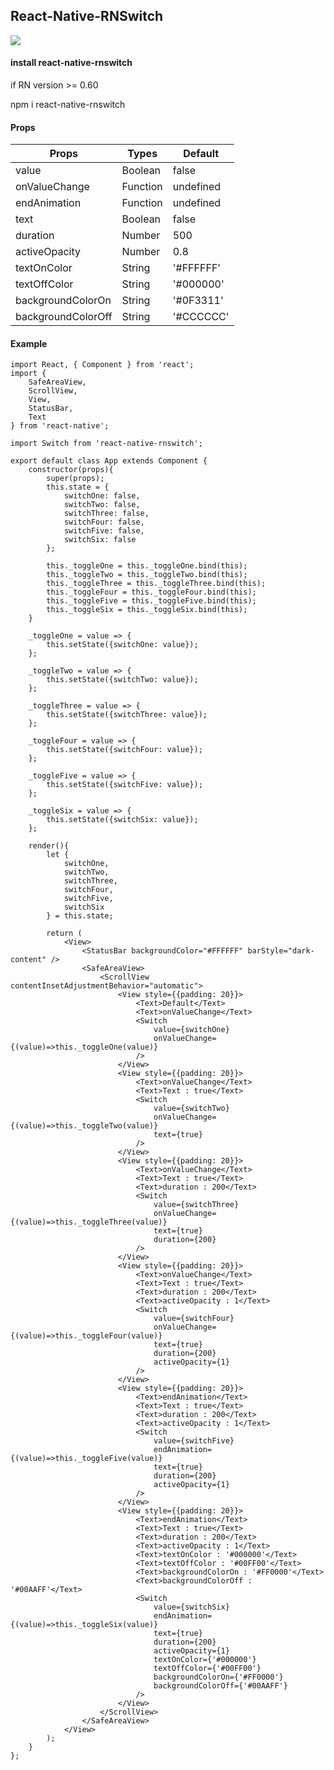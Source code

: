 ## React-Native-RNSwitch

<img src="https://raw.githubusercontent.com/AmurKhoyetsyan/React-Native-RNSwitch/master/img/rns.gif" />

#### install react-native-rnswitch

if RN version >= 0.60

npm i react-native-rnswitch

#### Props

| Props              |  Types          | Default         |
| ------------------ | ----------------| ----------------|
| value              | Boolean         | false           |
| onValueChange      | Function        | undefined       |
| endAnimation       | Function        | undefined       |
| text               | Boolean         | false           |
| duration           | Number          | 500             |
| activeOpacity      | Number          | 0.8             |
| textOnColor        | String          | '#FFFFFF'       |
| textOffColor       | String          | '#000000'       |
| backgroundColorOn  | String          | '#0F3311'       |
| backgroundColorOff | String          | '#CCCCCC'       |

#### Example

    import React, { Component } from 'react';
    import {
        SafeAreaView,
        ScrollView,
        View,
        StatusBar,
        Text
    } from 'react-native';

    import Switch from 'react-native-rnswitch';

    export default class App extends Component {
        constructor(props){
            super(props);
            this.state = {
                switchOne: false,
                switchTwo: false,
                switchThree: false,
                switchFour: false,
                switchFive: false,
                switchSix: false
            };

            this._toggleOne = this._toggleOne.bind(this);
            this._toggleTwo = this._toggleTwo.bind(this);
            this._toggleThree = this._toggleThree.bind(this);
            this._toggleFour = this._toggleFour.bind(this);
            this._toggleFive = this._toggleFive.bind(this);
            this._toggleSix = this._toggleSix.bind(this);
        }

        _toggleOne = value => {
            this.setState({switchOne: value});
        };

        _toggleTwo = value => {
            this.setState({switchTwo: value});
        };

        _toggleThree = value => {
            this.setState({switchThree: value});
        };

        _toggleFour = value => {
            this.setState({switchFour: value});
        };

        _toggleFive = value => {
            this.setState({switchFive: value});
        };

        _toggleSix = value => {
            this.setState({switchSix: value});
        };

        render(){
            let {
                switchOne,
                switchTwo,
                switchThree,
                switchFour,
                switchFive,
                switchSix
            } = this.state;

            return (
                <View>
                    <StatusBar backgroundColor="#FFFFFF" barStyle="dark-content" />
                    <SafeAreaView>
                        <ScrollView contentInsetAdjustmentBehavior="automatic">
                            <View style={{padding: 20}}>
                                <Text>Default</Text>
                                <Text>onValueChange</Text>
                                <Switch
                                    value={switchOne}
                                    onValueChange={(value)=>this._toggleOne(value)}
                                />
                            </View>
                            <View style={{padding: 20}}>
                                <Text>onValueChange</Text>
                                <Text>Text : true</Text>
                                <Switch
                                    value={switchTwo}
                                    onValueChange={(value)=>this._toggleTwo(value)}
                                    text={true}
                                />
                            </View>
                            <View style={{padding: 20}}>
                                <Text>onValueChange</Text>
                                <Text>Text : true</Text>
                                <Text>duration : 200</Text>
                                <Switch
                                    value={switchThree}
                                    onValueChange={(value)=>this._toggleThree(value)}
                                    text={true}
                                    duration={200}
                                />
                            </View>
                            <View style={{padding: 20}}>
                                <Text>onValueChange</Text>
                                <Text>Text : true</Text>
                                <Text>duration : 200</Text>
                                <Text>activeOpacity : 1</Text>
                                <Switch
                                    value={switchFour}
                                    onValueChange={(value)=>this._toggleFour(value)}
                                    text={true}
                                    duration={200}
                                    activeOpacity={1}
                                />
                            </View>
                            <View style={{padding: 20}}>
                                <Text>endAnimation</Text>
                                <Text>Text : true</Text>
                                <Text>duration : 200</Text>
                                <Text>activeOpacity : 1</Text>
                                <Switch
                                    value={switchFive}
                                    endAnimation={(value)=>this._toggleFive(value)}
                                    text={true}
                                    duration={200}
                                    activeOpacity={1}
                                />
                            </View>
                            <View style={{padding: 20}}>
                                <Text>endAnimation</Text>
                                <Text>Text : true</Text>
                                <Text>duration : 200</Text>
                                <Text>activeOpacity : 1</Text>
                                <Text>textOnColor : '#000000'</Text>
                                <Text>textOffColor : '#00FF00'</Text>
                                <Text>backgroundColorOn : '#FF0000'</Text>
                                <Text>backgroundColorOff : '#00AAFF'</Text>
                                <Switch
                                    value={switchSix}
                                    endAnimation={(value)=>this._toggleSix(value)}
                                    text={true}
                                    duration={200}
                                    activeOpacity={1}
                                    textOnColor={'#000000'}
                                    textOffColor={'#00FF00'}
                                    backgroundColorOn={'#FF0000'}
                                    backgroundColorOff={'#00AAFF'}
                                />
                            </View>
                        </ScrollView>
                    </SafeAreaView>
                </View>
            );
        }
    };